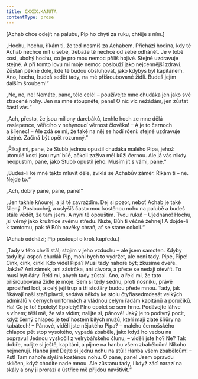 ```yaml
---
title: CXXIX.KAJUTA
contentType: prose
---
```


  

\[Achab chce odejít na palubu, Pip ho chytí za ruku, chtěje s ním.\]

  

„Hochu, hochu, říkám ti, že teď nesmíš za Achabem. Přichází hodina, kdy tě Achab nechce mít u sebe, třebaže tě nechce od sebe odhánět. Je v tobě cosi, ubohý hochu, co je pro mou nemoc příliš hojivé. Stejné uzdravuje stejné. A při tomto lovu mi moje nemoc poslouží jako nejcennější zdraví. Zůstaň pěkně dole, kde tě budou obsluhovat, jako kdybys byl kapitánem. Ano, hochu, budeš sedět tady, na mé přišroubované židli. Budeš jejím dalším šroubem!“

„Ne, ne, ne! Nemáte, pane, tělo celé! – používejte mne chudáka jen jako své ztracené nohy. Jen na mne stoupněte, pane! O nic víc nežádám, jen zůstat částí vás.“

„Ach, přesto, že jsou miliony darebáků, tenhle hoch ze mne dělá zaslepence, věřícího v nehynoucí věrnost člověka! – A je to černoch a šílenec! – Ale zdá se mi, že také na něj se hodí rčení: stejné uzdravuje stejné. Začíná být opět rozumný.“

„Říkají mi, pane, že Stubb jednou opustil chudáka malého Pipa, jehož utonulé kosti jsou nyní bílé, ačkoli zaživa měl kůži černou. Ale já vás nikdy neopustím, pane, jako Stubb opustil jeho. Musím jít s vámi, pane.“

„Budeš-li ke mně takto mluvit déle, zviklá se Achabův záměr. Říkám ti – ne. Nejde to.“

„Ach, dobrý pane, pane, pane!“

„Jen takhle kňourej, a já tě zavraždím. Dej si pozor, neboť Achab je také šílený. Poslouchej, a uslyšíš často mou kostěnou nohu na palubě a budeš stále vědět, že tam jsem. A nyní tě opouštím. Tvou ruku! – Ujednáno! Hochu, jsi věrný jako kružnice svému středu. Nuže, Bůh ti věčně žehnej! A dojde-li k tamtomu, pak tě Bůh navěky chraň, ať se stane cokoli.“

(Achab odchází; Pip postoupí o krok kupředu.)

„Tady v této chvíli stál; stojím v jeho vzduchu – ale jsem samoten. Kdyby tady byl aspoň chudák Pip, mohl bych to vydržet, ale není tady. Pipe, Pipe! Cink, cink, cink! Kdo viděl Pipa? Musí tady nahoře být; zkusíme dveře. Jakže? Ani zámek, ani zástrčka, ani závora, a přece se nedají otevřít. To musí být čáry. Řekl mi, abych tady zůstal. Ano, a řekl mi, že tato přišroubovaná židle je moje. Sem si tedy sednu, proti nosníku, právě uprostřed lodi, a celý její trup a tři stožáry budou přede mnou. Tady, jak říkávají naši staří plavci, sedává někdy ke stolu čtyřiasedmdesát velkých admirálů v černých uniformách a vládnou celým řadám kapitánů a poručíků. Ha! Co je to! Epolety! Epolety! Plno epolet se sem hrne. Podávejte láhve s vínem; těší mě, že vás vidím; nalijte si, pánové! Jaký je to podivný pocit, když černý chlapec je teď hostem bílých mužů, kteří mají zlaté šňůry na kabátech! – Pánové, viděli jste nějakého Pipa? – malého černošského chlapce pět stop vysokého, vypadá zbaběle, jako když ho vedou na popravu! Jednou vyskočil z velrybářského člunu; – viděli jste ho? Ne? Tak dobře, nalijte si ještě, kapitáni, a pijme na hanbu všem zbabělcům! Nikoho nejmenuji. Hanba jim! Dejte si jednu nohu na stůl! Hanba všem zbabělcům! – Pst! Tam nahoře slyším kostěnou nohu. Ó pane, pane! Jsem opravdu sklíčen, když chodíte nade mnou. Ale zůstanu tady, i když záď narazí na skály a ony ji prorazí a ústřice mě přijdou navštívit.“
